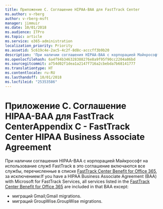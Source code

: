 ```yaml
---
title: Приложение C. Соглашение HIPAA-BAA для FastTrack Center
ms.author: v-rberg
author: v-rberg-msft
manager: jimmuir
ms.date: 10/01/2018
ms.audience: ITPro
ms.topic: article
ms.service: o365-administration
localization_priority: Priority
ms.assetid: 5c619c4e-2ac5-4c2f-8d8c-acccff3b9b20
description: 'При наличии соглашения HIPAA-BAA с корпорацией Майкрософт на использование служб FastTrack в это соглашение включаются все службы, перечисленные в списке FastTrack Center Benefit for Office 365, за исключением:'
ms.openlocfilehash: 6a4f94b346328388276e8a9f95f90cc2204a86bd
ms.sourcegitcommit: a754d02f1dea1a2147f716a2cbebda7b68141777
ms.translationtype: HT
ms.contentlocale: ru-RU
ms.lasthandoff: 10/01/2018
ms.locfileid: "25353586"
---
```

# <a name="appendix-c---fasttrack-center-hipaa-business-associate-agreement"></a><span data-ttu-id="edcee-103">Приложение C. Соглашение HIPAA-BAA для FastTrack Center</span><span class="sxs-lookup"><span data-stu-id="edcee-103">Appendix C - FastTrack Center HIPAA Business Associate Agreement</span></span>

<span data-ttu-id="edcee-104">При наличии соглашения HIPAA-BAA с корпорацией Майкрософт на использование служб FastTrack в это соглашение включаются все службы, перечисленные в списке [FastTrack Center Benefit for Office 365](O365-fasttrack-benefit-for-office-365.md), за исключением:</span><span class="sxs-lookup"><span data-stu-id="edcee-104">If you have a HIPAA Business Associate Agreement (BAA) with Microsoft for FastTrack Services, all services listed in the [FastTrack Center Benefit for Office 365](O365-fasttrack-benefit-for-office-365.md) are included in that BAA except:</span></span> 
  
- <span data-ttu-id="edcee-105">миграций Gmail;</span><span class="sxs-lookup"><span data-stu-id="edcee-105">Gmail migrations.</span></span>   
- <span data-ttu-id="edcee-106">миграций GroupWise.</span><span class="sxs-lookup"><span data-stu-id="edcee-106">GroupWise migrations.</span></span>
    


